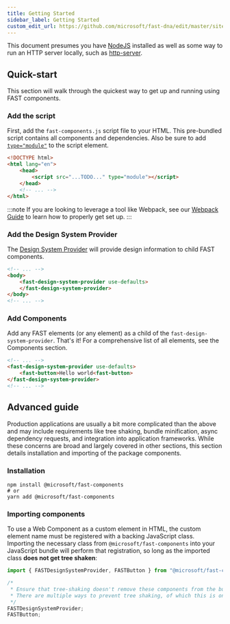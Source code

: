 ```yaml
---
title: Getting Started
sidebar_label: Getting Started
custom_edit_url: https://github.com/microsoft/fast-dna/edit/master/sites/website/src/docs/fast-foundation/getting-started.md
---
```

This document presumes you have [NodeJS](https://nodejs.org/) installed as well as some way to run an HTTP server locally, such as [http-server](https://www.npmjs.com/package/http-server).

## Quick-start

This section will walk through the quickest way to get up and running using FAST components.

### Add the script

First, add the `fast-components.js` script file to your HTML. This pre-bundled script contains all components and dependencies. Also be sure to add [`type="module"`](https://developer.mozilla.org/en-US/docs/Web/JavaScript/Guide/Modules) to the script element.

```html
<!DOCTYPE html>
<html lang="en">
    <head>
        <script src="...TODO..." type="module"></script>
    </head>
    <!-- ... -->
</html>
```

:::note
If you are looking to leverage a tool like Webpack, see our [Webpack Guide](./webpack) to learn how to properly get set up.
:::

### Add the Design System Provider

The [Design System Provider](fast-foundation/fast-design-system-provider.md) will provide design information to child FAST components. 

```html
<!-- ... -->
<body>
    <fast-design-system-provider use-defaults>
    </fast-design-system-provider>
</body>
<!-- ... -->
```

### Add Components

Add any FAST elements (or any element) as a child of the `fast-design-system-provider`. That's it! For a comprehensive list of all elements, see the Components section.

```html
<!-- ... -->
<fast-design-system-provider use-defaults>
    <fast-button>Hello world<fast-button>
</fast-design-system-provider>
<!-- ... -->
```

## Advanced guide

Production applications are usually a bit more complicated than the above and may include requirements like tree shaking, bundle minification, async dependency requests, and integration into application frameworks. While these concerns are broad and largely covered in other sections, this section details installation and importing of the package components.

### Installation

```shell
npm install @microsoft/fast-components
# or
yarn add @microsoft/fast-components
```

### Importing components

To use a Web Component as a custom element in HTML, the custom element name must be registered with a backing JavaScript class. Importing the necessary class from `@microsoft/fast-components` into your JavaScript bundle will perform that registration, so long as the imported class **does not get tree shaken**:

```js
import { FASTDesignSystemProvider, FASTButton } from "@microsoft/fast-components";

/*
 * Ensure that tree-shaking doesn't remove these components from the bundle.
 * There are multiple ways to prevent tree shaking, of which this is one.
 */
FASTDesignSystemProvider;
FASTButton;
```
